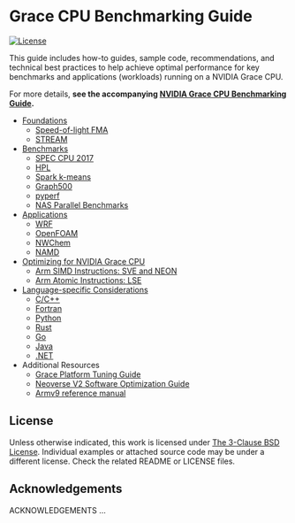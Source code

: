 # Grace CPU Benchmarking Guide
[![License](https://img.shields.io/badge/License-BSD_3--Clause-blue.svg)](https://opensource.org/licenses/BSD-3-Clause)

This guide includes how-to guides, sample code, recommendations, and technical best practices to help achieve optimal performance for key benchmarks and applications (workloads) running on a NVIDIA Grace CPU.

For more details, **see the accompanying [NVIDIA Grace CPU Benchmarking Guide](LINK_HERE).**

* [Foundations](foundations/README.md)
  * [Speed-of-light FMA](foundations/fma.md)
  * [STREAM](foundations/stream-cpu.md)
* [Benchmarks](benchmarks/README.md)
  * [SPEC CPU 2017](benchmarks/speccpu-2k17.md)
  * [HPL](benchmarks/hpl-cpu/hpl-cpu.md)
  * [Spark k-means](benchmarks/spark_k-means.md)
  * [Graph500](benchmarks/gapbs_bfs.md)
  * [pyperf](benchmarks/pyperf.md)
  * [NAS Parallel Benchmarks](benchmarks/npb.md)
* [Applications](applications/README.md)
  * [WRF](applications/wrf.md)
  * [OpenFOAM](applications/openfoam.md)
  * [NWChem](applications/nwchem.md)
  * [NAMD](applications/namd.md)
* [Optimizing for NVIDIA Grace CPU](optimization/README.md)
  * [Arm SIMD Instructions: SVE and NEON](optimization/vectorization.md)
  * [Arm Atomic Instructions: LSE](optimization/atomics.md)
* [Language-specific Considerations](languages/README.md)
  * [C/C++](languages/c-c++.md)
  * [Fortran](languages/fortran.md)
  * [Python](languages/python.md)
  * [Rust](languages/rust.md)
  * [Go](languages/golang.md)
  * [Java](languages/java.md)
  * [.NET](languages/dotnet.md)
* Additional Resources
  * [Grace Platform Tuning Guide](LINK_HERE)
  * [Neoverse V2 Software Optimization Guide](GET_LINK_FROM_ARM)
  * [Armv9 reference manual](LINK_HERE)

## License

Unless otherwise indicated, this work is licensed under
[The 3-Clause BSD License](https://opensource.org/license/bsd-3-clause/).  Individual examples or attached source code may be under a different license.  Check the related README or LICENSE files.

## Acknowledgements

ACKNOWLEDGEMENTS ...
